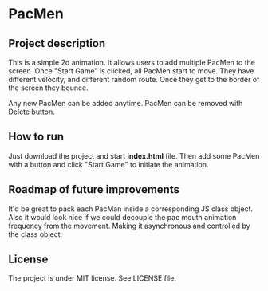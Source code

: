 # PacMen

## Project description

This is a simple 2d animation. It allows users to add multiple PacMen to the screen. Once "Start Game"
is clicked, all PacMen start to move. They have different velocity, and different random route. Once
they get to the border of the screen they bounce. 

Any new PacMen can be added anytime. PacMen can be removed with Delete button.

## How to run 

Just download the project and start **index.html** file. Then add some PacMen with a button and click 
"Start Game" to initiate the animation.

## Roadmap of future improvements

It'd be great to pack each PacMan inside a corresponding JS class object. Also it would look nice
if we could decouple the pac mouth animation frequency from the movement. Making it asynchronous
and controlled by the class object.

## License

The project is under MIT license. See LICENSE file.
